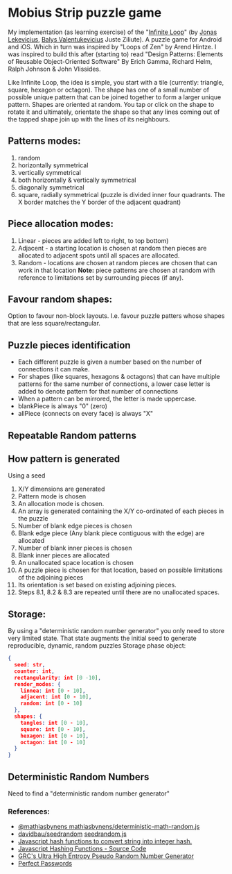 # Mobius Strip puzzle game

My implementation (as learning exercise) of the "[Infinite Loop](http://loopgame.co "Infinite loop home page")" (by [Jonas Lekevicius](http://lekevicius.com/projects/infinite-loop "Jonas Lekevicius's Infinite Loop page"), [Balys Valentukevicius](https://github.com/balysv "Balys' Github about page") Juste Ziliute). A puzzle game for Android and iOS. Which in turn was inspired by "Loops of Zen" by Arend Hintze.
I was inspired to build this after (starting to) read "Design Patterns: Elements of Reusable Object-Oriented Software" By Erich Gamma, Richard Helm, Ralph Johnson & John Vlissides.

Like Infinite Loop, the idea is simple, you start with a tile (currently: triangle, square, hexagon or octagon). The shape has one of a small number of possible unique pattern that can be joined together to form a larger unique pattern. Shapes are oriented at random. You tap or click on the shape to rotate it and ultimately, orientate the shape so that any lines coming out of the tapped shape join up with the lines of its neighbours.

## Patterns modes:
1.	random
2.	horizontally symmetrical
3.	vertically symmetrical
4.	both horizontally & vertically symmetrical
5.	diagonally symmetrical
6.	square, radially symmetrical (puzzle is divided inner four quadrants. The X border matches the Y border of the adjacent quadrant)

## Piece allocation modes:
1.	Linear - pieces are added left to right, to top bottom)
2.	Adjacent - a starting location is chosen at random then pieces are allocated to adjacent spots until all spaces are allocated.
3.	Random - locations are chosen at random pieces are chosen that can work in that location
__Note:__ piece patterns are chosen at random with reference to limitations set by surrounding pieces (if any).

## Favour random shapes:

Option to favour non-block layouts. I.e. favour puzzle patters whose shapes that are less square/rectangular.

## Puzzle pieces identification
*	Each different puzzle is given a number based on the number of connections it can make.
*	For shapes (like squares, hexagons & octagons) that can have multiple patterns for the same number of connections, a lower case letter is added to denote pattern for that number of connections
*	When a pattern can be mirrored, the letter is made uppercase.
*	blankPiece is always "0" (zero)
*	allPiece (connects on every face) is always "X"

## Repeatable Random patterns

## How pattern is generated
Using a seed

1.	X/Y dimensions are generated
2.	Pattern mode is chosen
3.	An allocation mode is chosen.
4.	An array is generated containing the X/Y co-ordinated of each pieces in the puzzle
5.	Number of blank edge pieces is chosen
6.	Blank edge piece (Any blank piece contiguous with the edge) are allocated
7.	Number of blank inner pieces is chosen
8.	Blank inner pieces are allocated
  1.	An unallocated space location is chosen
  2.	A puzzle piece is chosen for that location, based on possible limitations of the adjoining pieces
  3.	Its orientation is set based on existing adjoining pieces.
  4.	Steps 8.1, 8.2 & 8.3 are repeated until there are no unallocated spaces.

## Storage:

By using a "deterministic random number generator" you only need to store very limited state. That state augments the initial seed to generate reproducible, dynamic, random puzzles
Storage phase object:

``` json
{
  seed: str,
  counter: int,
  rectangularity: int [0 -10],
  render_modes: {
    linnea: int [0 - 10],
    adjacent: int [0 - 10],
    random: int [0 - 10]
  },
  shapes: {
    tangles: int [0 - 10],
    square: int [0 - 10],
    hexagon: int [0 - 10],
    octagon: int [0 - 10]
  }
}
```

## Deterministic Random Numbers
Need to find a "deterministic random number generator"

### References:
*	[@mathiasbynens mathiasbynens/deterministic-math-random.js](https://gist.github.com/mathiasbynens/5670917)
*	[davidbau/seedrandom](https://github.com/davidbau/seedrandom) [seedrandom.js](http://davidbau.com/encode/seedrandom.js)
*	[Javascript hash functions to convert string into integer hash.](http://erlycoder.com/49/javascript-hash-functions-to-convert-string-into-integer-hash-)
*	[Javascript Hashing Functions - Source Code](http://pmav.eu/stuff/javascript-hashing-functions/source.html)
*	[GRC's Ultra High Entropy Pseudo Random Number Generator](https://www.grc.com/otg/uheprng.htm)
*	[Perfect Passwords](https://www.grc.com/passwords.htm)
